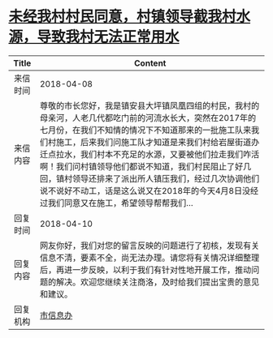 # <a href="http://www.shangluo.gov.cn/zmhd/ldxxxx.jsp?urltype=leadermail.LeaderMailContentUrl&wbtreeid=1112&leadermailid=4633">未经我村村民同意，村镇领导截我村水源，导致我村无法正常用水</a>
| Title |                                                                                                                    Content                                                                                                                    |
|:-----:|-----------------------------------------------------------------------------------------------------------------------------------------------------------------------------------------------------------------------------------------------|
| 来信时间  | 2018-04-08                                                                                                                                                                                                                                    |
| 来信内容  | 尊敬的市长您好，我是镇安县大坪镇凤凰四组的村民，我村的母亲河，人老几代都吃门前的河流水长大，突然在2017年的七月份，在我们不知情的情况下不知道那来的一批施工队来我们村施工，后来我们问施工队才知道是来我们村给岩屋街道办迁点拉水，我们村本不充足的水源，又要被他们拉走我们咋活啊！我们问村镇领导他们都说不知道，我们村民阻止了好几回，镇村领导还排来了派出所人镇压我们，经过几次协调他们说不说好不动工，话是这么说又在2018年的今天4月8日没经过我们同意又在施工，希望领导帮帮我们… |
| 回复时间  | 2018-04-10                                                                                                                                                                                                                                    |
| 回复内容  | 网友你好，我们对您的留言反映的问题进行了初核，发现有关信息不清，要素不全，尚无法办理。请您将有关情况详细整理后，再进一步反映，以利于我们有针对性地开展工作，推动问题的解决。欢迎您继续关注商洛，及时给我们提出宝贵的意见和建议。                                                                                                                              |
| 回复机构  | <a href="../../category/agencies/市信息办.md">市信息办</a>                                                                                                                                                                                            |